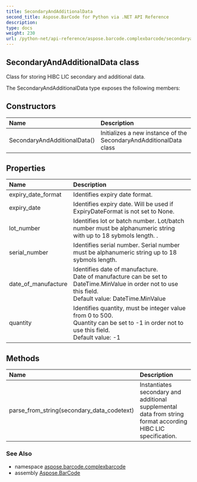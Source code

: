 ```yaml
---
title: SecondaryAndAdditionalData
second_title: Aspose.BarCode for Python via .NET API Reference
description: 
type: docs
weight: 230
url: /python-net/api-reference/aspose.barcode.complexbarcode/secondaryandadditionaldata/
---
```


## SecondaryAndAdditionalData class

Class for storing HIBC LIC secondary and additional data.

The SecondaryAndAdditionalData type exposes the following members:
## Constructors
| Name | Description |
| :- | :- |
|SecondaryAndAdditionalData()|Initializes a new instance of the SecondaryAndAdditionalData class|
## Properties
| Name | Description |
| :- | :- |
|expiry_date_format|Identifies expiry date format.|
|expiry_date|Identifies expiry date. Will be used if ExpiryDateFormat is not set to None.|
|lot_number|Identifies lot or batch number. Lot/batch number must be alphanumeric string with up to 18 sybmols length. .|
|serial_number|Identifies serial number. Serial number must be alphanumeric string up to 18 sybmols length.|
|date_of_manufacture|Identifies date of manufacture.<br/>            Date of manufacture can be set to DateTime.MinValue in order not to use this field.<br/>            Default value: DateTime.MinValue|
|quantity|Identifies quantity, must be integer value from 0 to 500. <br/>            Quantity can be set to -1 in order not to use this field.<br/>            Default value: -1|
## Methods
| Name | Description |
| :- | :- |
|parse_from_string(secondary_data_codetext)|Instantiates secondary and additional supplemental data from string format according HIBC LIC specification.|

### See Also

* namespace [aspose.barcode.complexbarcode](/barcode/python-net/api-reference/aspose.barcode.complexbarcode/)
* assembly [Aspose.BarCode](/barcode/python-net/api-reference/)

